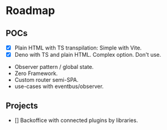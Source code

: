 # Roadmap

## POCs
- [x] Plain HTML with TS transpilation: Simple with Vite.
- [x] Deno with TS and plain HTML. Complex option. Don't use.
- Observer pattern / global state.
- Zero Framework.
- Custom router semi-SPA.
- use-cases with eventbus/observer.

## Projects
- [] Backoffice with connected plugins by libraries.